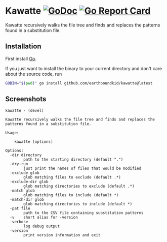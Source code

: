 # Kawatte [![GoDoc](https://godoc.org/github.com/earthboundkid/kawatte?status.svg)](https://godoc.org/github.com/earthboundkid/kawatte) [![Go Report Card](https://goreportcard.com/badge/github.com/earthboundkid/kawatte)](https://goreportcard.com/report/github.com/earthboundkid/kawatte)

Kawatte recursively walks the file tree and finds and replaces the patterns found in a substitution file.

## Installation

First install [Go](http://golang.org).

If you just want to install the binary to your current directory and don't care about the source code, run

```bash
GOBIN="$(pwd)" go install github.com/earthboundkid/kawatte@latest
```

## Screenshots

```
kawatte - (devel)

Kawatte recursively walks the file tree and finds and replaces the patterns found in a substitution file.

Usage:

	kawatte [options]

Options:
  -dir directory
    	path to the starting directory (default ".")
  -dry-run
    	just print the names of files that would be modified
  -exclude glob
    	glob matching files to exclude (default .*)
  -exclude-dir glob
    	glob matching directories to exclude (default .*)
  -match glob
    	glob matching files to include (default *)
  -match-dir glob
    	glob matching directories to include (default *)
  -pat file
    	path to the CSV file containing substitution patterns
  -v	short alias for -version
  -verbose
    	log debug output
  -version
    	print version information and exit
```
